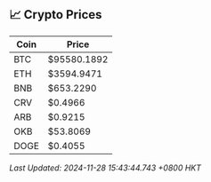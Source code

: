 ## 📈 Crypto Prices

| Coin | Price |
| ---- | ----- |
| BTC | $95580.1892 |
| ETH | $3594.9471 |
| BNB | $653.2290 |
| CRV | $0.4966 |
| ARB | $0.9215 |
| OKB | $53.8069 |
| DOGE | $0.4055 |

_Last Updated: 2024-11-28 15:43:44.743 +0800 HKT_
